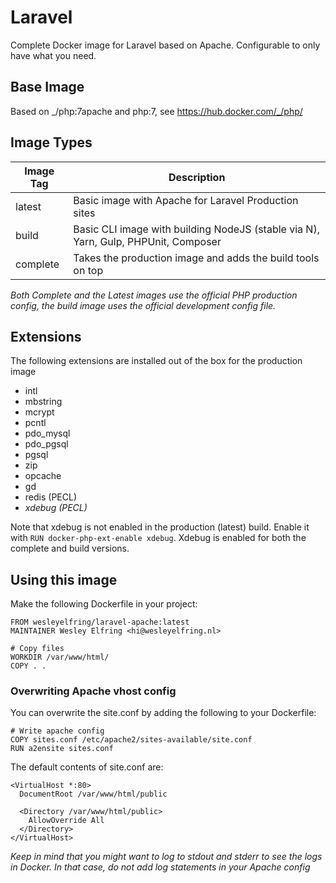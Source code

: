 # Laravel
Complete Docker image for Laravel based on Apache. Configurable to only have what you need.

## Base Image
Based on _/php:7apache and php:7, see https://hub.docker.com/_/php/

## Image Types
| Image Tag | Description                                                                        |
|-----------|------------------------------------------------------------------------------------|
| latest    | Basic image with Apache for Laravel Production sites                               |
| build     | Basic CLI image with building NodeJS (stable via N), Yarn, Gulp, PHPUnit, Composer |
| complete  | Takes the production image and adds the build tools on top                         |

*Both Complete and the Latest images use the official PHP production config, the build image uses the official development config file.*

## Extensions
The following extensions are installed out of the box for the production image

- intl
- mbstring
- mcrypt
- pcntl
- pdo_mysql
- pdo_pgsql
- pgsql
- zip
- opcache
- gd
- redis (PECL)
- *xdebug (PECL)*

Note that xdebug is not enabled in the production (latest) build. Enable it with `RUN docker-php-ext-enable xdebug`. Xdebug is enabled for both the complete and build versions.

## Using this image
Make the following Dockerfile in your project:
```
FROM wesleyelfring/laravel-apache:latest
MAINTAINER Wesley Elfring <hi@wesleyelfring.nl>

# Copy files
WORKDIR /var/www/html/
COPY . .

```

### Overwriting Apache vhost config

You can overwrite the site.conf by adding the following to your Dockerfile:
```
# Write apache config
COPY sites.conf /etc/apache2/sites-available/site.conf
RUN a2ensite sites.conf
```
The default contents of site.conf are:
```
<VirtualHost *:80>
  DocumentRoot /var/www/html/public

  <Directory /var/www/html/public>
    AllowOverride All
  </Directory>
</VirtualHost>
```

*Keep in mind that you might want to log to stdout and stderr to see the logs in Docker. In that case, do not add log statements in your Apache config*
